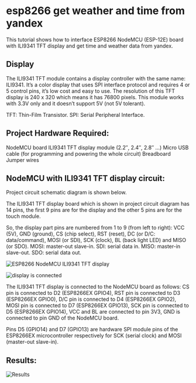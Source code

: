 # esp8266 get weather and time from yandex

This tutorial shows how to interface ESP8266 NodeMCU (ESP-12E) board with ILI9341 TFT display and get time and weather data from yandex.

## Display
The ILI9341 TFT module contains a display controller with the same name: ILI9341. It’s a color display that uses SPI interface protocol and requires 4 or 5 control pins, it’s low cost and easy to use.
The resolution of this TFT display is 240 x 320 which means it has 76800 pixels. This module works with 3.3V only and it doesn’t support 5V (not 5V tolerant).

TFT: Thin-Film Transistor.
SPI: Serial Peripheral Interface.

## Project Hardware Required:

NodeMCU board
ILI9341 TFT display module (2.2″, 2.4″, 2.8″ …)
Micro USB cable (for programming and powering the whole circuit)
Breadboard
Jumper wires

##  NodeMCU with ILI9341 TFT display circuit:

Project circuit schematic diagram is shown below.

The ILI9341 TFT display board which is shown in project circuit diagram has 14 pins, the first 9 pins are for the display and the other 5 pins are for the touch module.

So, the display part pins are numbered from 1 to 9 (from left to right): VCC (5V), GND (ground), CS (chip select), RST (reset), DC (or D/C: data/command), MOSI (or SDI), SCK (clock), BL (back light LED) and MISO (or SDO).
MOSI: master-out slave-in.
SDI: serial data in.
MISO: master-in slave-out.
SDO: serial data out.

![ESP8266 NodeMCU ILI9341 TFT display](https://user-images.githubusercontent.com/3414236/105347216-a6e4e300-5bf7-11eb-9230-e3229a8b21c1.jpg)


![display is connected](https://user-images.githubusercontent.com/3414236/105347215-a64c4c80-5bf7-11eb-9a79-cc644cbe4fbb.png)

The ILI9341 TFT display is connected to the NodeMCU board as follows:
CS pin is connected to D2 (ESP8266EX GPIO4),
RST pin is connected to D3 (ESP8266EX GPIO0),
D/C pin is connected to D4 (ESP8266EX GPIO2),
MOSI pin is connected to D7 (ESP8266EX GPIO13),
SCK pin is connected to D5 (ESP8266EX GPIO14),
VCC and BL are connected to pin 3V3,
GND is connected to pin GND of the NodeMCU board.

Pins D5 (GPIO14) and D7 (GPIO13) are hardware SPI module pins of the ESP8266EX microcontroller respectively for SCK (serial clock) and MOSI (master-out slave-in).

## Results:
![Results](https://user-images.githubusercontent.com/3414236/105347680-46a27100-5bf8-11eb-9934-3d093c39657a.jpg)